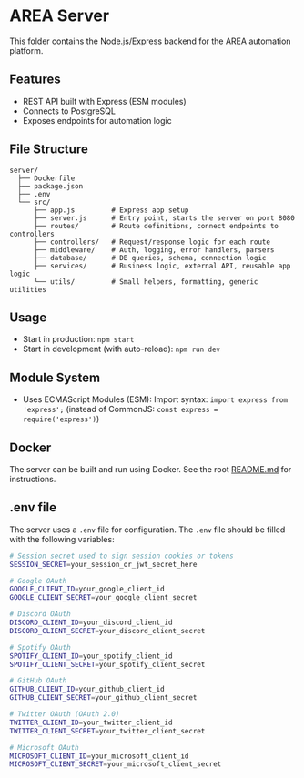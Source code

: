 # AREA Server

This folder contains the Node.js/Express backend for the AREA automation platform.

## Features

- REST API built with Express (ESM modules)
- Connects to PostgreSQL
- Exposes endpoints for automation logic

## File Structure

```
server/
  ├── Dockerfile
  ├── package.json
  ├── .env
  └── src/
      ├── app.js         # Express app setup
      ├── server.js      # Entry point, starts the server on port 8080
      ├── routes/        # Route definitions, connect endpoints to controllers
      ├── controllers/   # Request/response logic for each route
      ├── middleware/    # Auth, logging, error handlers, parsers
      ├── database/      # DB queries, schema, connection logic
      ├── services/      # Business logic, external API, reusable app logic
      └── utils/         # Small helpers, formatting, generic utilities
```

## Usage

- Start in production:
  `npm start`
- Start in development (with auto-reload):
  `npm run dev`

## Module System

- Uses ECMAScript Modules (ESM):
  Import syntax: `import express from 'express';`
  (instead of CommonJS: `const express = require('express')`)

## Docker

The server can be built and run using Docker.
See the root [README.md](../README.md) for instructions.

## .env file

The server uses a `.env` file for configuration.
The `.env` file should be filled with the following variables:

```sh
# Session secret used to sign session cookies or tokens
SESSION_SECRET=your_session_or_jwt_secret_here

# Google OAuth
GOOGLE_CLIENT_ID=your_google_client_id
GOOGLE_CLIENT_SECRET=your_google_client_secret

# Discord OAuth
DISCORD_CLIENT_ID=your_discord_client_id
DISCORD_CLIENT_SECRET=your_discord_client_secret

# Spotify OAuth
SPOTIFY_CLIENT_ID=your_spotify_client_id
SPOTIFY_CLIENT_SECRET=your_spotify_client_secret

# GitHub OAuth
GITHUB_CLIENT_ID=your_github_client_id
GITHUB_CLIENT_SECRET=your_github_client_secret

# Twitter OAuth (OAuth 2.0)
TWITTER_CLIENT_ID=your_twitter_client_id
TWITTER_CLIENT_SECRET=your_twitter_client_secret

# Microsoft OAuth
MICROSOFT_CLIENT_ID=your_microsoft_client_id
MICROSOFT_CLIENT_SECRET=your_microsoft_client_secret
```

